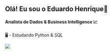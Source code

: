 ## Olá! Eu sou o Eduardo Henrique👋

 #### Analista de Dados & Business Intelligence 📈
 
 
🖥️ - Estudando Python & SQL



 <a href="https://www.linkedin.com/in/eduardohferreira" target="_blank"><img src="https://img.shields.io/badge/-LinkedIn-%230077B5?style=for-the-badge&logo=linkedin&logoColor=white" target="_blank"></a> 
